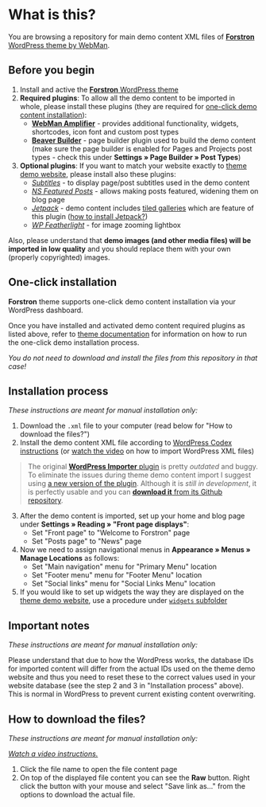 # What is this?

You are browsing a repository for main demo content XML files of [**Forstron** WordPress theme by WebMan](https://www.webmandesign.eu/portfolio/forstron-wordpress-theme/).


## Before you begin

1. Install and active the [**Forstron** WordPress theme](https://www.webmandesign.eu/portfolio/forstron-wordpress-theme/)
2. **Required plugins**: To allow all the demo content to be imported in whole, please install these plugins (they are required for [one-click demo content installation](#one-click-installation)):
    * [**WebMan Amplifier**](https://wordpress.org/plugins/webman-amplifier/) - provides additional functionality, widgets, shortcodes, icon font and custom post types
    * [**Beaver Builder**](https://wordpress.org/plugins/beaver-builder-lite-version/) - page builder plugin used to build the demo content (make sure the page builder is enabled for Pages and Projects post types - check this under **Settings &raquo; Page Builder &raquo; Post Types**)
3. **Optional plugins**: If you want to match your website exactly to [theme demo website](http://themedemos.webmandesign.eu/forstron/), please install also these plugins: 
    * [*Subtitles*](https://wordpress.org/plugins/subtitles/) - to display page/post subtitles used in the demo content
    * [*NS Featured Posts*](https://wordpress.org/plugins/ns-featured-posts/) - allows making posts featured, widening them on blog page
    * [*Jetpack*](https://wordpress.org/plugins/jetpack/) - demo content includes [tiled galleries](https://jetpack.me/support/tiled-galleries/) which are feature of this plugin ([how to install Jetpack?](https://jetpack.com/support/installing-jetpack/))
    * [*WP Featherlight*](https://wordpress.org/plugins/wp-featherlight/) - for image zooming lightbox

Also, please understand that **demo images (and other media files) will be imported in low quality** and you should replace them with your own (properly copyrighted) images.


## One-click installation

**Forstron** theme supports one-click demo content installation via your WordPress dashboard.

Once you have installed and activated demo content required plugins as listed above, refer to [theme documentation](https://www.webmandesign.eu/manual/forstron/#demo-content) for information on how to run the one-click demo installation process.

*You do not need to download and install the files from this repository in that case!*


## Installation process

*These instructions are meant for manual installation only:*

1. Download the `.xml` file to your computer (read below for "How to download the files?")
2. Install the demo content XML file according to [WordPress Codex instructions](http://codex.wordpress.org/Importing_Content#WordPress) (or [watch the video](https://webdesign.tutsplus.com/courses/a-beginners-guide-to-using-wordpress/lessons/wordpress-tools) on how to import WordPress XML files)
  > The original [**WordPress Importer** plugin](https://wordpress.org/plugins/wordpress-importer/) is pretty *outdated* and buggy. To eliminate the issues during theme demo content import I suggest using [a new version of the plugin](https://github.com/humanmade/WordPress-Importer). Although it is *still in development*, it is perfectly usable and you can [**download it** from its Github repository](https://github.com/humanmade/WordPress-Importer#how-do-i-use-it).
3. After the demo content is imported, set up your home and blog page under **Settings &raquo; Reading &raquo; "Front page displays"**:
    * Set "Front page" to "Welcome to Forstron" page
    * Set "Posts page" to "News" page
4. Now we need to assign navigational menus in **Appearance &raquo; Menus &raquo; Manage Locations** as follows:
    * Set "Main navigation" menu for "Primary Menu" location
    * Set "Footer menu" menu for "Footer Menu" location
    * Set "Social links" menu for "Social Links Menu" location
5. If you would like to set up widgets the way they are displayed on the [theme demo website](http://themedemos.webmandesign.eu/forstron/), use a procedure under [`widgets` subfolder](https://github.com/webmandesign/demo-content/tree/master/forstron/widgets)


## Important notes

*These instructions are meant for manual installation only:*

Please understand that due to how the WordPress works, the database IDs for imported content will differ from the actual IDs used on the theme demo website and thus you need to reset these to the correct values used in your website database (see the step 2 and 3 in "Installation process" above). This is normal in WordPress to prevent current existing content overwriting.


## How to download the files?

*These instructions are meant for manual installation only:*

*[Watch a video instructions.](https://vimeo.com/170576209)*

1. Click the file name to open the file content page
2. On top of the displayed file content you can see the **Raw** button. Right click the button with your mouse and select "Save link as..." from the options to download the actual file.
